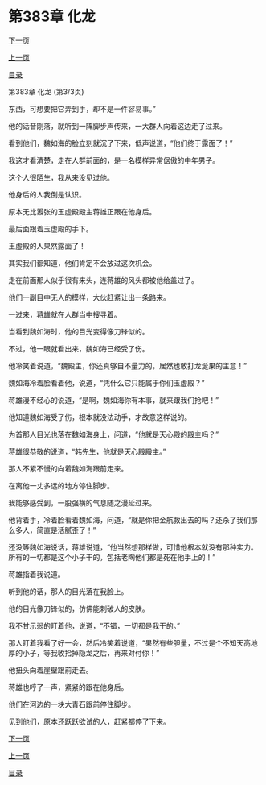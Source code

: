 <h1>第383章   化龙</h1>
            <div><p><a href="./1149_%E7%AC%AC384%E7%AB%A0_%E9%BE%99%E5%90%B8%E6%B0%B4.md">下一页</a></p><p><a href="./1147_%E7%AC%AC383%E7%AB%A0_%E5%8C%96%E9%BE%99.md">上一页</a></p><p><a href="../">目录</a></p></div>
            <div><p>第383章   化龙 (第3/3页)</p><p>东西，可想要把它弄到手，却不是一件容易事。”</p><p>他的话音刚落，就听到一阵脚步声传来，一大群人向着这边走了过来。</p><p>看到他们，魏如海的脸立刻就沉了下来，低声说道，“他们终于露面了！”</p><p>我这才看清楚，走在人群前面的，是一名模样异常倨傲的中年男子。</p><p>这个人很陌生，我从来没见过他。</p><p>他身后的人我倒是认识。</p><p>原本无比嚣张的玉虚殿殿主蒋雄正跟在他身后。</p><p>最后面跟着玉虚殿的手下。</p><p>玉虚殿的人果然露面了！</p><p>其实我们都知道，他们肯定不会放过这次机会。</p><p>走在前面那人似乎很有来头，连蒋雄的风头都被他给盖过了。</p><p>他们一副目中无人的模样，大伙赶紧让出一条路来。</p><p>一过来，蒋雄就在人群当中搜寻着。</p><p>当看到魏如海时，他的目光变得像刀锋似的。</p><p>不过，他一眼就看出来，魏如海已经受了伤。</p><p>他冷笑着说道，“魏殿主，你还真够自不量力的，居然也敢打龙涎果的主意！”</p><p>魏如海冷着脸看着他，说道，“凭什么它只能属于你们玉虚殿？”</p><p>蒋雄漫不经心的说道，“是啊，魏如海你有本事，就来跟我们抢吧！”</p><p>他知道魏如海受了伤，根本就没法动手，才故意这样说的。</p><p>为首那人目光也落在魏如海身上，问道，“他就是天心殿的殿主吗？”</p><p>蒋雄很恭敬的说道，“韩先生，他就是天心殿殿主。”</p><p>那人不紧不慢的向着魏如海跟前走来。</p><p>在离他一丈多远的地方停住脚步。</p><p>我能够感受到，一股强横的气息随之漫延过来。</p><p>他背着手，冷着脸看着魏如海，问道，“就是你把金航救出去的吗？还杀了我们那么多人，简直是活腻歪了！”</p><p>还没等魏如海说话，蒋雄说道，“他当然想那样做，可惜他根本就没有那种实力。所有的一切都是这个小子干的，包括老陶他们都是死在他手上的！”</p><p>蒋雄指着我说道。</p><p>听到他的话，那人的目光落在我脸上。</p><p>他的目光像刀锋似的，仿佛能刺破人的皮肤。</p><p>我不甘示弱的盯着他，说道，“不错，一切都是我干的。”</p><p>那人盯着我看了好一会，然后冷笑着说道，“果然有些胆量，不过是个不知天高地厚的小子，等我收拾掉隐龙之后，再来对付你！”</p><p>他扭头向着崖壁跟前走去。</p><p>蒋雄也哼了一声，紧紧的跟在他身后。</p><p>他们在河边的一块大青石跟前停住脚步。</p><p>见到他们，原本还跃跃欲试的人，赶紧都停了下来。</p></div>
            <div><p><a href="./1149_%E7%AC%AC384%E7%AB%A0_%E9%BE%99%E5%90%B8%E6%B0%B4.md">下一页</a></p><p><a href="./1147_%E7%AC%AC383%E7%AB%A0_%E5%8C%96%E9%BE%99.md">上一页</a></p><p><a href="../">目录</a></p></div>